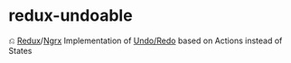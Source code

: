 # redux-undoable
⎌ [Redux](https://github.com/reactjs/redux)/[Ngrx](https://github.com/ngrx) Implementation of [Undo/Redo](http://redux.js.org/docs/recipes/ImplementingUndoHistory.html) based on Actions instead of States
